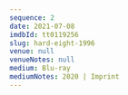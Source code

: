 ```yaml
---
sequence: 2
date: 2021-07-08
imdbId: tt0119256
slug: hard-eight-1996
venue: null
venueNotes: null
medium: Blu-ray
mediumNotes: 2020 | Imprint
---
```


